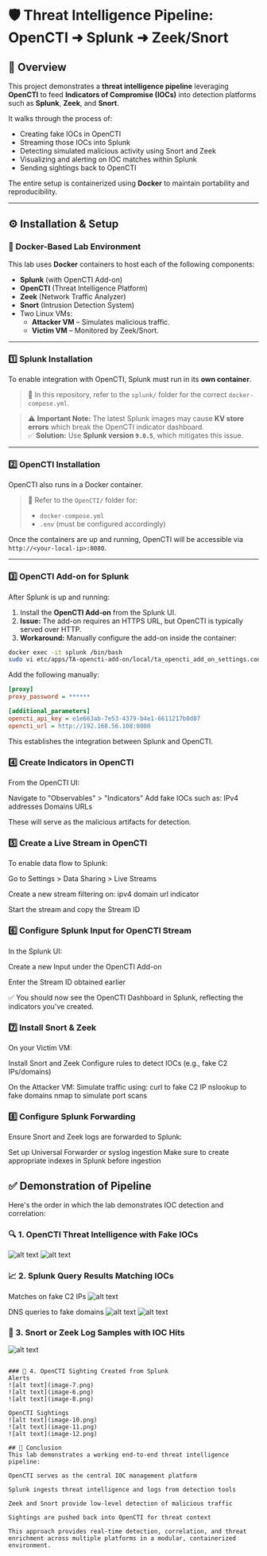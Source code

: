 # 🛡️ Threat Intelligence Pipeline: OpenCTI ➜ Splunk ➜ Zeek/Snort

## 📌 Overview

This project demonstrates a **threat intelligence pipeline** leveraging **OpenCTI** to feed **Indicators of Compromise (IOCs)** into detection platforms such as **Splunk**, **Zeek**, and **Snort**. 

It walks through the process of:
- Creating fake IOCs in OpenCTI
- Streaming those IOCs into Splunk
- Detecting simulated malicious activity using Snort and Zeek
- Visualizing and alerting on IOC matches within Splunk
- Sending sightings back to OpenCTI

The entire setup is containerized using **Docker** to maintain portability and reproducibility.

---

## ⚙️ Installation & Setup

### 🐳 Docker-Based Lab Environment

This lab uses **Docker** containers to host each of the following components:
- **Splunk** (with OpenCTI Add-on)
- **OpenCTI** (Threat Intelligence Platform)
- **Zeek** (Network Traffic Analyzer)
- **Snort** (Intrusion Detection System)
- Two Linux VMs:
  - **Attacker VM** – Simulates malicious traffic.
  - **Victim VM** – Monitored by Zeek/Snort.

---

### 1️⃣ Splunk Installation

To enable integration with OpenCTI, Splunk must run in its **own container**.

> 📁 In this repository, refer to the `splunk/` folder for the correct `docker-compose.yml`.

> ⚠️ **Important Note:** The latest Splunk images may cause **KV store errors** which break the OpenCTI indicator dashboard.  
> ✅ **Solution:** Use **Splunk version `9.0.5`**, which mitigates this issue.

---

### 2️⃣ OpenCTI Installation

OpenCTI also runs in a Docker container.

> 📁 Refer to the `OpenCTI/` folder for:
> - `docker-compose.yml`
> - `.env` (must be configured accordingly)

Once the containers are up and running, OpenCTI will be accessible via `http://<your-local-ip>:8080`.

---

### 3️⃣ OpenCTI Add-on for Splunk

After Splunk is up and running:

1. Install the **OpenCTI Add-on** from the Splunk UI.
2. **Issue:** The add-on requires an HTTPS URL, but OpenCTI is typically served over HTTP.
3. **Workaround:** Manually configure the add-on inside the container:

```bash
docker exec -it splunk /bin/bash
sudo vi etc/apps/TA-opencti-add-on/local/ta_opencti_add_on_settings.conf
```

Add the following manually:

```ini
[proxy]
proxy_password = ******

[additional_parameters]
opencti_api_key = e1e663ab-7e53-4379-b4e1-6611217b0d07
opencti_url = http://192.168.56.108:8080
```

This establishes the integration between Splunk and OpenCTI.

### 4️⃣ Create Indicators in OpenCTI
From the OpenCTI UI:

Navigate to "Observables" > "Indicators"
Add fake IOCs such as:
IPv4 addresses
Domains
URLs

These will serve as the malicious artifacts for detection.

### 5️⃣ Create a Live Stream in OpenCTI
To enable data flow to Splunk:

Go to Settings > Data Sharing > Live Streams

Create a new stream filtering on:
ipv4
domain
url
indicator

Start the stream and copy the Stream ID

### 6️⃣ Configure Splunk Input for OpenCTI Stream
In the Splunk UI:

Create a new Input under the OpenCTI Add-on

Enter the Stream ID obtained earlier

✅ You should now see the OpenCTI Dashboard in Splunk, reflecting the indicators you've created.

### 7️⃣ Install Snort & Zeek
On your Victim VM:

Install Snort and Zeek
Configure rules to detect IOCs (e.g., fake C2 IPs/domains)

On the Attacker VM:
Simulate traffic using:
curl to fake C2 IP
nslookup to fake domains
nmap to simulate port scans

### 8️⃣ Configure Splunk Forwarding
Ensure Snort and Zeek logs are forwarded to Splunk:

Set up Universal Forwarder or syslog ingestion
Make sure to create appropriate indexes in Splunk before ingestion

## ✅ Demonstration of Pipeline
Here's the order in which the lab demonstrates IOC detection and correlation:

### 🔍 1. OpenCTI Threat Intelligence with Fake IOCs
![alt text](image-14.png)
![alt text](image.png)

### 📈 2. Splunk Query Results Matching IOCs
Matches on fake C2 IPs
![alt text](image-3.png)

DNS queries to fake domains
![alt text](image-1.png)
![alt text](image-13.png)


### 🚨 3. Snort or Zeek Log Samples with IOC Hits
![alt text](image-4.png)

```

### 🔁 4. OpenCTI Sighting Created from Splunk
Alerts
![alt text](image-7.png)
![alt text](image-6.png)
![alt text](image-8.png)

OpenCTI Sightings
![alt text](image-10.png)
![alt text](image-11.png)
![alt text](image-12.png)

## 🧠 Conclusion
This lab demonstrates a working end-to-end threat intelligence pipeline:

OpenCTI serves as the central IOC management platform

Splunk ingests threat intelligence and logs from detection tools

Zeek and Snort provide low-level detection of malicious traffic

Sightings are pushed back into OpenCTI for threat context

This approach provides real-time detection, correlation, and threat enrichment across multiple platforms in a modular, containerized environment.